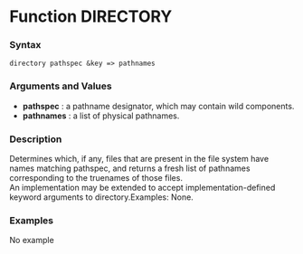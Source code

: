 <!-- Generated on 05/10/2020 by https://github.com/anto2oo/clhs-evolved -->

# Function DIRECTORY

### Syntax
`directory pathspec &key => pathnames`  


### Arguments and Values
- **pathspec** : a pathname designator, which may contain wild components.   
- **pathnames** : a list of  physical pathnames.   


### Description
Determines which, if any, files that are present in the file system have names matching pathspec, and returns a  fresh  list of pathnames corresponding to the truenames of those files.  
An implementation may be extended to accept implementation-defined keyword arguments to directory.Examples: None.



### Examples
No example  
